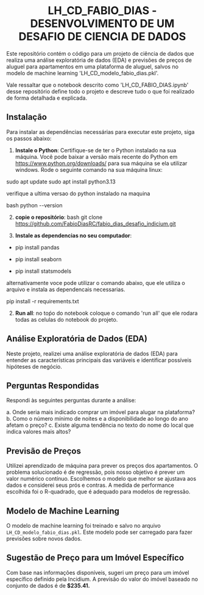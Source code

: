 <h1 align="center"> LH_CD_FABIO_DIAS - DESENVOLVIMENTO DE UM DESAFIO DE CIENCIA DE DADOS </h1>

Este repositório contém o código para um projeto de ciência de dados que realiza uma análise exploratória de dados (EDA) e previsões de preços de aluguel para apartamentos em uma plataforma de aluguel, salvos no modelo de machine learning 'LH_CD_modelo_fabio_dias.pkl'.

Vale ressaltar que o notebook descrito como 'LH_CD_FABIO_DIAS.ipynb' desse repositório define todo o projeto e descreve tudo o que foi realizado de forma detalhada e explicada.

## Instalação

Para instalar as dependências necessárias para executar este projeto, siga os passos abaixo:

1. **Instale o Python**: Certifique-se de ter o Python instalado na sua máquina. Você pode baixar a versão mais recente do Python em https://www.python.org/downloads/ para sua máquina se ela utilizar windows. Rode o seguinte comando na sua máquina linux:

sudo apt update
sudo apt install python3.13

verifique a ultima versao do python instalado na maquina

bash python --version

2. **copie o repositório**: bash git clone https://github.com/FabioDiasRC/fabio_dias_desafio_indicium.git

2. **Instale as dependencias no seu computador**:

* pip install pandas

* pip install seaborn

* pip install statsmodels

alternativamente voce pode utilizar o comando abaixo, que ele utiliza o arquivo e instala as dependencais necessarias.

pip install -r requirements.txt

2. **Run all**: no toṕo do notebook coloque o comando 'run all' que ele rodara todas as celulas do notebook do projeto.

## Análise Exploratória de Dados (EDA)

Neste projeto, realizei uma análise exploratória de dados (EDA) para entender as características principais das variáveis e identificar possíveis hipóteses de negócio.

## Perguntas Respondidas

Respondi às seguintes perguntas durante a análise:

a. Onde seria mais indicado comprar um imóvel para alugar na plataforma?
b. Como o número mínimo de noites e a disponibilidade ao longo do ano afetam o preço?
c. Existe alguma tendência no texto do nome do local que indica valores mais altos?

## Previsão de Preços

Utilizei aprendizado de máquina para prever os preços dos apartamentos. O problema solucionado é de regressão, pois nosso objetivo é prever um valor numérico contínuo. Escolhemos o modelo que melhor se ajustava aos dados e considerei seus prós e contras. A medida de performance escolhida foi o R-quadrado, que é adequado para modelos de regressão.

## Modelo de Machine Learning

O modelo de machine learning foi treinado e salvo no arquivo `LH_CD_modelo_fabio_dias.pkl`. Este modelo pode ser carregado para fazer previsões sobre novos dados.

## Sugestão de Preço para um Imóvel Específico

Com base nas informações disponíveis, sugeri um preço para um imóvel específico definido pela Incidium. A previsão do valor do imóvel baseado no conjunto de dados é de <b>$235.41.</b><br>

